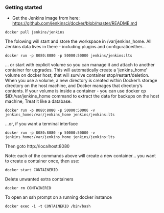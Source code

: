 
### Getting started

* Get the Jenkins image from here: https://github.com/jenkinsci/docker/blob/master/README.md

```
docker pull jenkins/jenkins
```

The folowing will start and store the workspace in /var/jenkins_home. All Jenkins data lives in there - including plugins and configuratioeither... 

```
docker run -p 8080:8080 -p 50000:50000 jenkins/jenkins:lts
```

... or start with explicit volume so you can manage it and attach to another container for upgrades.  This will automatically create a 'jenkins_home' volume on docker host, that will survive container stop/restart/deletion.  When you use a volume, a new directory is created within Docker’s storage directory on the host machine, and Docker manages that directory’s contents.  If your volume is inside a container - you can use docker cp $ID:/var/jenkins_home command to extract the data for backups on the host machine,  Treat it like a database.

```
docker run -p 8080:8080 -p 50000:50000 -v jenkins_home:/var/jenkins_home jenkins/jenkins:lts

```

...or, if you want a terminal interface
```
docker run -p 8080:8080 -p 50000:50000 -v jenkins_home:/var/jenkins_home jenkins/jenkins:lts
```

Then goto http://localhost:8080

Note: each of the commands above will create a new container... you want to create a container  once, then use:
```
docker start CONTAINERID 
```

Delete unwanted extra containers
```
docker rm CONTAINERID
```

To open an ssh prompt on a running docker instance
```
docker exec -i -t CONTAINERID /bin/bash
```



